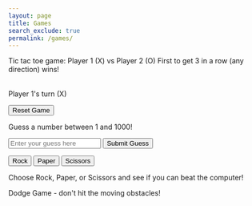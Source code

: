 ```yaml
---
layout: page
title: Games
search_exclude: true
permalink: /games/
---
```


Tic tac toe game:
Player 1 (X) vs Player 2 (O)
First to get 3 in a row (any direction) wins!

<table id="ticTacToeBoard"></table>
<p id="gameStatus">Player 1's turn (X)</p>
<button onclick="resetGame()">Reset Game</button>

<script>
let board, currentPlayer, gameActive, movesMade;

function createBoard() {
  board = Array(3).fill().map(() => Array(3).fill(''));
  currentPlayer = 'X';
  gameActive = true;
  movesMade = 0;
  document.getElementById("gameStatus").textContent = "Player 1's turn (X)";
  renderBoard();
}

function renderBoard() {
  let tableHTML = '';
  for (let i = 0; i < 3; i++) {
    tableHTML += '<tr>';
    for (let j = 0; j < 3; j++) {
      tableHTML += `<td onclick="handleClick(${i}, ${j})" style="width: 50px; height: 50px; text-align: center; font-size: 24px;">${board[i][j]}</td>`;
    }
    tableHTML += '</tr>';
  }
  document.getElementById("ticTacToeBoard").innerHTML = tableHTML;
}

function handleClick(row, col) {
  if (board[row][col] === '' && gameActive) {
    board[row][col] = currentPlayer;
    movesMade++;
    renderBoard();
    checkWinner();
    switchPlayer();
  }
}

function switchPlayer() {
  if (gameActive) {
    currentPlayer = currentPlayer === 'X' ? 'O' : 'X';
    document.getElementById("gameStatus").textContent = `Player ${currentPlayer === 'X' ? 1 : 2}'s turn (${currentPlayer})`;
  }
}

function checkWinner() {
  const winConditions = [
    [[0, 0], [0, 1], [0, 2]], // Row 1
    [[1, 0], [1, 1], [1, 2]], // Row 2
    [[2, 0], [2, 1], [2, 2]], // Row 3
    [[0, 0], [1, 0], [2, 0]], // Col 1
    [[0, 1], [1, 1], [2, 1]], // Col 2
    [[0, 2], [1, 2], [2, 2]], // Col 3
    [[0, 0], [1, 1], [2, 2]], // Diagonal 1
    [[0, 2], [1, 1], [2, 0]]  // Diagonal 2
  ];

  for (let condition of winConditions) {
    const [a, b, c] = condition;
    if (board[a[0]][a[1]] !== '' && board[a[0]][a[1]] === board[b[0]][b[1]] && board[a[0]][a[1]] === board[c[0]][c[1]]) {
      document.getElementById("gameStatus").textContent = `Player ${currentPlayer === 'X' ? 1 : 2} wins!`;
      gameActive = false;
      return;
    }
  }

  if (movesMade === 9) {
    document.getElementById("gameStatus").textContent = "It's a draw!";
    gameActive = false;
  }
}

function resetGame() {
  createBoard();
}

createBoard();
</script>


<div id="game">
  <p>Guess a number between 1 and 1000!</p>
  <input type="number" id="guess" placeholder="Enter your guess here">
  <button onclick="checkGuess()">Submit Guess</button>
  <p id="result"></p>
</div>

<script>
  const randomNumber = Math.floor(Math.random() * 1000) + 1;
  let attempts = 0;

  function checkGuess() {
    const userGuess = parseInt(document.getElementById('guess').value);
    const result = document.getElementById('result');
    attempts++;
    
    if (userGuess === randomNumber) {
      result.textContent = `Congratulations! You guessed the number ${randomNumber} correctly in ${attempts} attempts.`;
    } else if (userGuess > randomNumber) {
      result.textContent = "Too high! Try again.";
    } else {
      result.textContent = "Too low! Try again.";
    }
  }
</script>


<button onclick="playGame('Rock')">Rock</button>
<button onclick="playGame('Paper')">Paper</button>
<button onclick="playGame('Scissors')">Scissors</button>

<p id="result"></p>

<script>
  function playGame(playerChoice) {
    const choices = ['Rock', 'Paper', 'Scissors'];
    let computerChoice = choices[Math.floor(Math.random() * 3)];
    let result = '';

    if (playerChoice === computerChoice) {
      result = 'It\'s a tie!';
    } else if (
      (playerChoice === 'Rock' && computerChoice === 'Scissors') ||
      (playerChoice === 'Paper' && computerChoice === 'Rock') ||
      (playerChoice === 'Scissors' && computerChoice === 'Paper')
    ) {
      result = 'You win! ' + playerChoice + ' beats ' + computerChoice;
    } else {
      result = 'You lose! ' + computerChoice + ' beats ' + playerChoice;
    }

    document.getElementById('result').textContent = result;
  }
</script> 

Choose Rock, Paper, or Scissors and see if you can beat the computer!

Dodge Game - don't hit the moving obstacles!

<script>
let canvas, ctx;
let dino, obstacles = [], score = 0, lives = 3;
let isJumping = false, isDucking = false;
let jumpHeight = 0, jumpSpeed = 12, jumpDuration = 20;
let gameSpeed = 2, obstacleSpeed = 4;
let obstacleTimer = 0, obstacleInterval = 100;
let gameOver = false;

document.addEventListener('DOMContentLoaded', () => {
    canvas = document.createElement('canvas');
    ctx = canvas.getContext('2d');
    canvas.width = 800;
    canvas.height = 300;
    document.body.appendChild(canvas);
    
    dino = { x: 50, y: 250, width: 50, height: 50, color: 'green' };
    
    document.addEventListener('keydown', handleKeyDown);
    document.addEventListener('keyup', handleKeyUp);
    
    requestAnimationFrame(gameLoop);
});

function handleKeyDown(e) {
    if (e.key === 'w' || e.key === 'ArrowUp') isJumping = true;
    if (e.key === 's' || e.key === 'ArrowDown') isDucking = true;
}

function handleKeyUp(e) {
    if (e.key === 'w' || e.key === 'ArrowUp') isJumping = false;
    if (e.key === 's' || e.key === 'ArrowDown') isDucking = false;
}

function gameLoop() {
    if (gameOver) {
        ctx.clearRect(0, 0, canvas.width, canvas.height);
        ctx.fillStyle = 'red';
        ctx.font = '30px Arial';
        ctx.fillText('Game Over! Score: ' + score, 250, 150);
        return;
    }

    ctx.clearRect(0, 0, canvas.width, canvas.height);
    updateGame();
    drawGame();
    
    requestAnimationFrame(gameLoop);
}

function updateGame() {
    if (isJumping) {
        if (jumpHeight < jumpDuration) {
            dino.y -= jumpSpeed;
            jumpHeight++;
        } else if (jumpHeight < 2 * jumpDuration) {
            dino.y += jumpSpeed;
            jumpHeight++;
        } else {
            isJumping = false;
            jumpHeight = 0;
        }
    }
    if (isDucking) {
        dino.height = 30;
        dino.y = 250;
    } else {
        dino.height = 50;
        dino.y = 250;
    }
    obstacles.forEach(obstacle => {
        obstacle.x -= obstacleSpeed;
        if (obstacle.x < dino.x + dino.width &&
            obstacle.x + obstacle.width > dino.x &&
            (dino.y + dino.height > obstacle.y)) {
            if (!isDucking) {
                loseLife();
            }
            obstacle.x = -obstacle.width; 
        }
    });
    
    obstacles = obstacles.filter(obstacle => obstacle.x > -obstacle.width);

    obstacleTimer++;
    if (obstacleTimer > obstacleInterval) {
        obstacles.push({ x: canvas.width, y: 250, width: 20, height: 20, color: 'red' });
        obstacleTimer = 0;
        obstacleInterval = Math.max(50, obstacleInterval - 1); 
    }

    score = Math.floor((Date.now() - startTime) / 1000) * 100;
}

function drawGame() {
    ctx.fillStyle = dino.color;
    ctx.fillRect(dino.x, dino.y, dino.width, dino.height);

    obstacles.forEach(obstacle => {
        ctx.fillStyle = obstacle.color;
        ctx.fillRect(obstacle.x, obstacle.y - obstacle.height, obstacle.width, obstacle.height);
    });

    ctx.fillStyle = 'black';
    ctx.font = '20px Arial';
    ctx.fillText('Score: ' + score, 10, 20);
    ctx.fillText('Lives: ' + lives, 10, 40);
}

function loseLife() {
    lives--;
    if (lives <= 0) {
        gameOver = true;
    }
}

let startTime = Date.now();
</script>